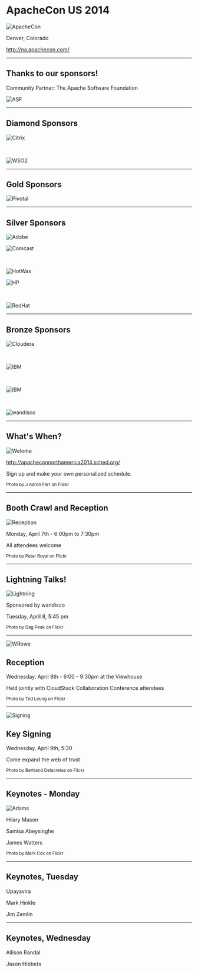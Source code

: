 # ApacheCon US 2014

![ApacheCon](images/apachecon_denver.png)

Denver, Colorado

http://na.apachecon.com/

---

## Thanks to our sponsors!

Community Partner: The Apache Software Foundation

![ASF](images/large_feather.png)

---

## Diamond Sponsors

![Citrix](images/sponsor_citrix.png)

<br clear="all">

![WSO2](images/sponsor_wso2.png)

---

## Gold Sponsors

![Pivotal](images/logo_pivotal.png)

---

## Silver Sponsors

![Adobe](images/sponsor_adobe.gif)

![Comcast](images/logo_comcast.png)

<br clear="all">

![HotWax](images/sponsor_hotwax.png)

![HP](images/logo_hp_sponsor.png)

<br clear="all">

![RedHat](images/sponsor_redhat.png)

---

## Bronze Sponsors

![Cloudera](images/logo_cloudera.png)

<br clear="all">

![IBM](images/sponsor_ibm.png)

<br clear="all">

![IBM](images/sponsor_swamp.png)

<br clear="all">

![wandisco](images/sponsor_wandisco.png)

---

## What's When?

![Welome](images/welcome1.jpg)

http://apacheconnorthamerica2014.sched.org/

Sign up and make your own personalized schedule.

<small>Photo by J Aaron Farr on Flickr</small>

---

## Booth Crawl and Reception

![Reception](images/reception.jpg)

Monday, April 7th - 6:00pm to 7:30pm

All attendees welcome

<small>Photo by Peter Royal on Flickr</small>

---

## Lightning Talks!

![Lightning](images/lightning.jpg)

Sponsored by wandisco

Tuesday, April 8, 5:45 pm

<small>Photo by Dag Peak on Flickr</small>

---

![WRowe](images/wrowe.jpg)

## Reception

Wednesday, April 9th - 6:00 - 9:30pm at the Viewhouse

Held jointly with CloudStack Collaboration Conference attendees

<small>Photo by Ted Leung on Flickr</small>

---

![Signing](images/signing.jpg)

## Key Signing

Wednesday, April 9th, 5:30

Come expand the web of trust

<small>Photo by Bertrand Delacretaz on Flickr</small>

---

## Keynotes - Monday

![Adams](images/adams.jpg)

Hilary Mason

Samisa Abeysinghe

James Watters

<small>Photo by Mark Cox on Flickr</small>

---

## Keynotes, Tuesday

Upayavira

Mark Hinkle

Jim Zemlin

---

## Keynotes, Wednesday

Allison Randal

Jason Hibbets

